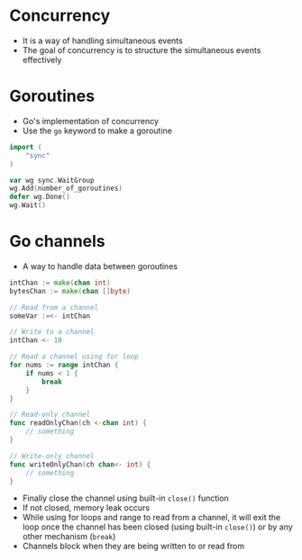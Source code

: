 # Concurrency

- It is a way of handling simultaneous events
- The goal of concurrency is to structure the simultaneous events effectively

# Goroutines

- Go's implementation of concurrency
- Use the `go` keyword to make a goroutine
```go
import (
    "sync"
)

var wg sync.WaitGroup
wg.Add(number_of_goroutines)
defer wg.Done()
wg.Wait()
```

# Go channels

- A way to handle data between goroutines

```go
intChan := make(chan int)
bytesChan := make(chan []byte)

// Read from a channel
someVar :=<- intChan

// Write to a channel
intChan <- 10

// Read a channel using for loop
for nums := range intChan {
    if nums < 1 {
        break
    }
}

// Read-only channel
func readOnlyChan(ch <-chan int) {
    // something
}

// Write-only channel
func writeOnlyChan(ch chan<- int) {
    // something
}
```

- Finally close the channel using built-in `close()` function
- If not closed, memory leak occurs
- While using for loops and range to read from a channel, it will exit the loop once the channel has been closed (using built-in `close()`) or by any other mechanism (`break`)
- Channels block when they are being written to or read from
